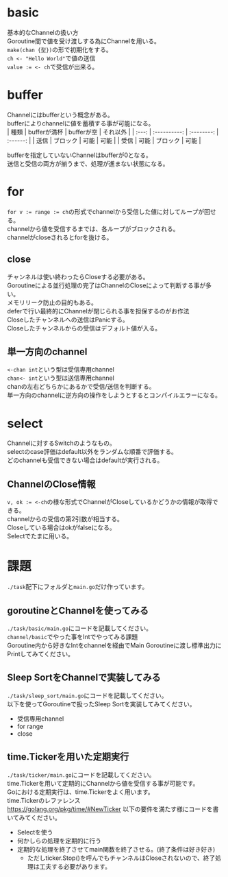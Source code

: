 # basic
基本的なChannelの扱い方  
Goroutine間で値を受け渡しする為にChannelを用いる。  
`make(chan {型})`の形で初期化をする。  
`ch <- "Hello World"`で値の送信  
`value := <- ch`で受信が出来る。  

# buffer
Channelにはbufferという概念がある。  
bufferによりchannelに値を蓄積する事が可能になる。  
| 種類  | bufferが満杯 | bufferが空 | それ以外 |
| :---: | :----------: | :--------: | :------: |
| 送信  |   ブロック   |    可能    |   可能   |
| 受信  |     可能     |  ブロック  |   可能   |

bufferを指定していないChannelはbufferが0となる。  
送信と受信の両方が揃うまで、処理が進まない状態になる。  

# for 
`for v := range := ch`の形式でchannelから受信した値に対してループが回せる。  
channelから値を受信するまでは、各ループがブロックされる。  
channelがcloseされるとforを抜ける。  
## close
チャンネルは使い終わったらCloseする必要がある。  
Goroutineによる並行処理の完了はChannelのCloseによって判断する事が多い。  
メモリリーク防止の目的もある。  
deferで行い最終的にChannelが閉じられる事を担保するのがお作法  
Closeしたチャンネルへの送信はPanicする。  
Closeしたチャンネルからの受信はデフォルト値が入る。  
## 単一方向のchannel
`<-chan int`という型は受信専用channel  
`chan<- int`という型は送信専用channel  
chanの左右どちらかにあるかで受信/送信を判断する。  
単一方向のchannelに逆方向の操作をしようとするとコンパイルエラーになる。  
# select
Channelに対するSwitchのようなもの。  
selectのcase評価はdefault以外をランダムな順番で評価する。  
どのchannelも受信できない場合はdefaultが実行される。  
## ChannelのClose情報
`v, ok := <-ch`の様な形式でChannelがCloseしているかどうかの情報が取得できる。  
channelからの受信の第2引数が相当する。  
Closeしている場合はokがfalseになる。  
Selectでたまに用いる。  

# 課題
`./task`配下にフォルダと`main.go`だけ作っています。
## goroutineとChannelを使ってみる
`./task/basic/main.go`にコードを記載してください。  
`channel/basic`でやった事をIntでやってみる課題  
Goroutine内から好きなIntをchannelを経由でMain Goroutineに渡し標準出力にPrintしてみてください。  

## Sleep SortをChannelで実装してみる
`./task/sleep_sort/main.go`にコードを記載してください。  
以下を使ってGoroutineで扱ったSleep Sortを実装してみてください。  
- 受信専用channel
- for range
- close

## time.Tickerを用いた定期実行
`./task/ticker/main.go`にコードを記載してください。  
time.Tickerを用いて定期的にChannelから値を受信する事が可能です。  
Goにおける定期実行は、time.Tickerをよく用います。  
time.Tickerのレファレンス  
https://golang.org/pkg/time/#NewTicker
以下の要件を満たす様にコードを書いてみてください。  

- Selectを使う
- 何かしらの処理を定期的に行う
- 定期的な処理を終了させてmain関数を終了させる。(終了条件は好き好き)
  - ただしticker.Stop()を呼んでもチャンネルはCloseされないので、終了処理は工夫する必要があります。
